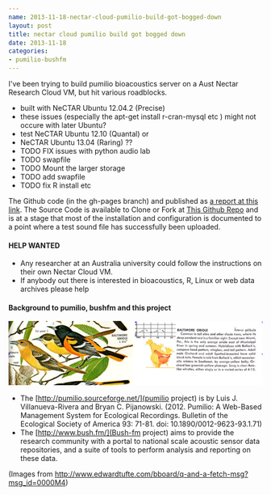 ```yaml
---
name: 2013-11-18-nectar-cloud-pumilio-build-got-bogged-down
layout: post
title: nectar cloud pumilio build got bogged down
date: 2013-11-18
categories:
- pumilio-bushfm
---
```


I've been trying to build pumilio bioacoustics server on a Aust Nectar Research Cloud VM, but hit various roadblocks.

- built with NeCTAR Ubuntu 12.04.2 (Precise) 
-  these issues (especially the apt-get install r-cran-mysql etc ) might not occure with later Ubuntu?
- test NeCTAR Ubuntu 12.10 (Quantal) or
- NeCTAR Ubuntu 13.04 (Raring) ??
- TODO FIX issues with python audio lab
- TODO swapfile
- TODO Mount the larger storage 
- TODO add swapfile
- TODO fix R install etc

The Github code (in the gh-pages branch) and published as [a report at this link](http://ivanhanigan.github.io/pumilio-bushfm/).  The Source Code is available to Clone or Fork at [This Github Repo](https://github.com/ivanhanigan/pumilio-bushfm) and is at a stage that most of the installation and configuration is documented to a point where a test sound file has successfully been uploaded. 

#### HELP WANTED

- Any researcher at an Australia university could follow the instructions on their own Nectar Cloud VM.
- If anybody out there is interested in bioacoustics, R, Linux or web data archives please help 

#### Background to pumilio, bushfm and this project

![birdcombined.png](/images/birdcombined.png)

- The [http://pumilio.sourceforge.net/](pumilio project) is by Luis J. Villanueva-Rivera and Bryan C. Pijanowski. (2012. Pumilio: A Web-Based Management System for Ecological Recordings. Bulletin of the Ecological Society of America 93: 71-81. doi: 10.1890/0012-9623-93.1.71)
- The [http://www.bush.fm/](Bush-fm project) aims to provide the research community with a portal to national scale acoustic sensor data repositories, and a suite of tools to perform analysis and reporting on these data.


(Images from http://www.edwardtufte.com/bboard/q-and-a-fetch-msg?msg_id=0000M4)

